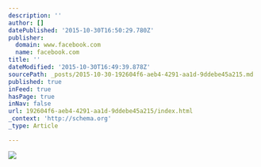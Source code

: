 ```yaml
---
description: ''
author: []
datePublished: '2015-10-30T16:50:29.780Z'
publisher:
  domain: www.facebook.com
  name: facebook.com
title: ''
dateModified: '2015-10-30T16:49:39.878Z'
sourcePath: _posts/2015-10-30-192604f6-aeb4-4291-aa1d-9ddebe45a215.md
published: true
inFeed: true
hasPage: true
inNav: false
url: 192604f6-aeb4-4291-aa1d-9ddebe45a215/index.html
_context: 'http://schema.org'
_type: Article

---
```

![](https://scontent-ord1-1.xx.fbcdn.net/hphotos-xap1/v/t1.0-9/68370_10152211754045265_280083515_n.jpg?oh=b07720a6d39dd5e05408bf1ba8aef62c&oe=56CABE36)